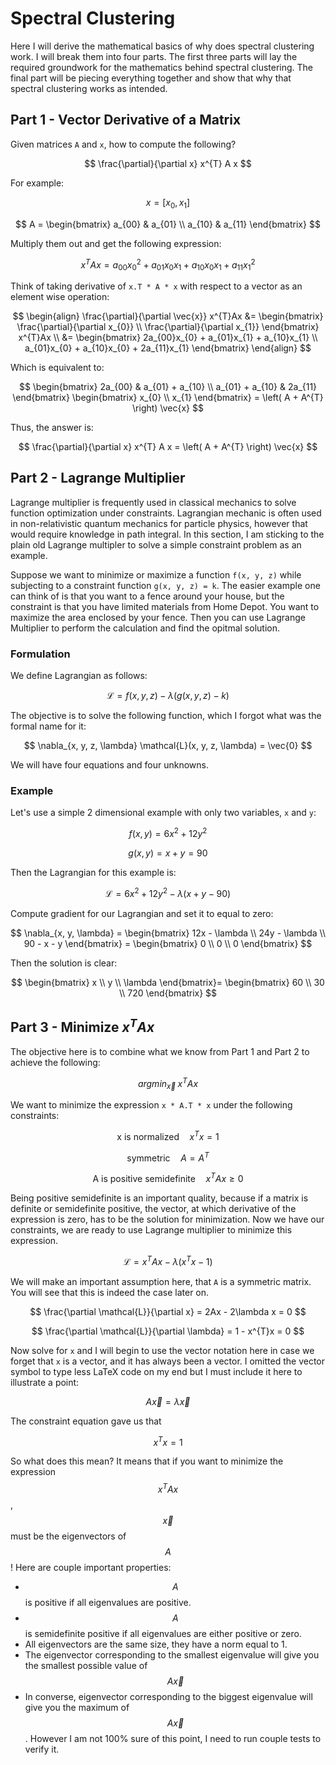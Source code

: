 
# Spectral Clustering
Here I will derive the mathematical basics of why does spectral clustering work. I will break them into four parts. The first three parts will lay the required groundwork for the mathematics behind spectral clustering. The final part will be piecing everything together and show that why that spectral clustering works as intended.

## Part 1 - Vector Derivative of a Matrix
Given matrices `A` and `x`, how to compute the following?

$$
\frac{\partial}{\partial x} x^{T} A x
$$

For example:

$$
x = [x_{0}, x_{1}]
$$

$$
A = \begin{bmatrix} a_{00} & a_{01} \\ a_{10} & a_{11} \end{bmatrix}
$$

Multiply them out and get the following expression:

$$
x^{T}Ax = a_{00}x_{0}^{2} + a_{01}x_{0}x_{1} + a_{10}x_{0}x_{1} + a_{11}x_{1}^{2}
$$

Think of taking derivative of `x.T * A * x` with respect to a vector as an element wise operation:

$$
\begin{align}
\frac{\partial}{\partial \vec{x}} x^{T}Ax &= \begin{bmatrix} \frac{\partial}{\partial x_{0}} \\ \frac{\partial}{\partial x_{1}} \end{bmatrix} x^{T}Ax \\
&= \begin{bmatrix}
2a_{00}x_{0} + a_{01}x_{1} + a_{10}x_{1} \\
a_{01}x_{0} + a_{10}x_{0} + 2a_{11}x_{1}
\end{bmatrix}
\end{align}
$$

Which is equivalent to:

$$
\begin{bmatrix}
2a_{00} & a_{01} + a_{10} \\
a_{01} + a_{10} & 2a_{11}
\end{bmatrix}
\begin{bmatrix} x_{0} \\ x_{1} \end{bmatrix}
= \left( A + A^{T} \right) \vec{x}
$$

Thus, the answer is:

$$
\frac{\partial}{\partial x} x^{T} A x = \left( A + A^{T} \right) \vec{x}
$$

## Part 2 - Lagrange Multiplier
Lagrange multiplier is frequently used in classical mechanics to solve function optimization under constraints. Lagrangian mechanic is often used in non-relativistic quantum mechanics for particle physics, however that would require knowledge in path integral. In this section, I am sticking to the plain old Lagrange multipler to solve a simple constraint problem as an example. 

Suppose we want to minimize or maximize a function `f(x, y, z)` while subjecting to a constraint function `g(x, y, z) = k`. The easier example one can think of is that you want to a fence around your house, but the constraint is that you have limited materials from Home Depot. You want to maximize the area enclosed by your fence. Then you can use Lagrange Multiplier to perform the calculation and find the opitmal solution. 

### Formulation
We define Lagrangian as follows:

$$
\mathcal{L} = f(x, y, z) - \lambda\left(g(x, y, z) - k\right)
$$

The objective is to solve the following function, which I forgot what was the formal name for it:

$$
\nabla_{x, y, z, \lambda} \mathcal{L}(x, y, z, \lambda) = \vec{0}
$$

We will have four equations and four unknowns.

### Example
Let's use a simple 2 dimensional example with only two variables, `x` and `y`:

$$
f(x, y) = 6x^{2} + 12y^{2}
$$

$$
g(x, y) = x + y = 90
$$

Then the Lagrangian for this example is:

$$
\mathcal{L} = 6x^{2} + 12y^{2} - \lambda\left(x + y - 90\right)
$$

Compute gradient for our Lagrangian and set it to equal to zero:

$$
\nabla_{x, y, \lambda} = \begin{bmatrix}
12x - \lambda \\
24y - \lambda \\
90 - x - y
\end{bmatrix} = \begin{bmatrix}
0 \\
0 \\
0 
\end{bmatrix}
$$

Then the solution is clear:

$$
\begin{bmatrix} x \\ y \\ \lambda \end{bmatrix}=
\begin{bmatrix} 60 \\ 30 \\ 720 \end{bmatrix}
$$


## Part 3 - Minimize $x^{T}Ax$
The objective here is to combine what we know from Part 1 and Part 2 to achieve the following:

$$
argmin_{\vec{x}} \; x^{T}Ax
$$

We want to minimize the expression `x * A.T * x` under the following constraints: 

$$
\text{x is normalized} \quad x^{T}x = 1
$$

$$
\text{symmetric} \quad A = A^{T}
$$

$$
\text{A is positive semidefinite} \quad x^{T}Ax \geq 0
$$

Being positive semidefinite is an important quality, because if a matrix is definite or semidefinite positive, the vector, at which derivative of the expression is zero, has to be the solution for minimization. Now we have our constraints, we are ready to use Lagrange multiplier to minimize this expression.

$$
\mathcal{L} = x^{T}Ax - \lambda\left(x^{T}x - 1\right)
$$

We will make an important assumption here, that `A` is a symmetric matrix. You will see that this is indeed the case later on. 

$$
\frac{\partial \mathcal{L}}{\partial x} = 2Ax - 2\lambda x = 0
$$

$$
\frac{\partial \mathcal{L}}{\partial \lambda} = 1 - x^{T}x = 0
$$

Now solve for `x` and I will begin to use the vector notation here in case we forget that `x` is a vector, and it has always been a vector. I omitted the vector symbol to type less LaTeX code on my end but I must include it here to illustrate a point:

$$
A\vec{x} = \lambda\vec{x}
$$

The constraint equation gave us that

$$
x^{T}x = 1
$$

So what does this mean? It means that if you want to minimize the expression $$x^{T}Ax$$, $$\vec{x}$$ must be the eigenvectors of $$A$$! Here are couple important properties:

* $$A$$ is positive if all eigenvalues are positive.
* $$A$$ is semidefinite positive if all eigenvalues are either positive or zero.
* All eigenvectors are the same size, they have a norm equal to 1.
* The eigenvector corresponding to the smallest eigenvalue will give you the smallest possible value of $$A\vec{x}$$
* In converse, eigenvector corresponding to the biggest eigenvalue will give you the maximum of $$A\vec{x}$$. However I am not 100% sure of this point, I need to run couple tests to verify it. 


